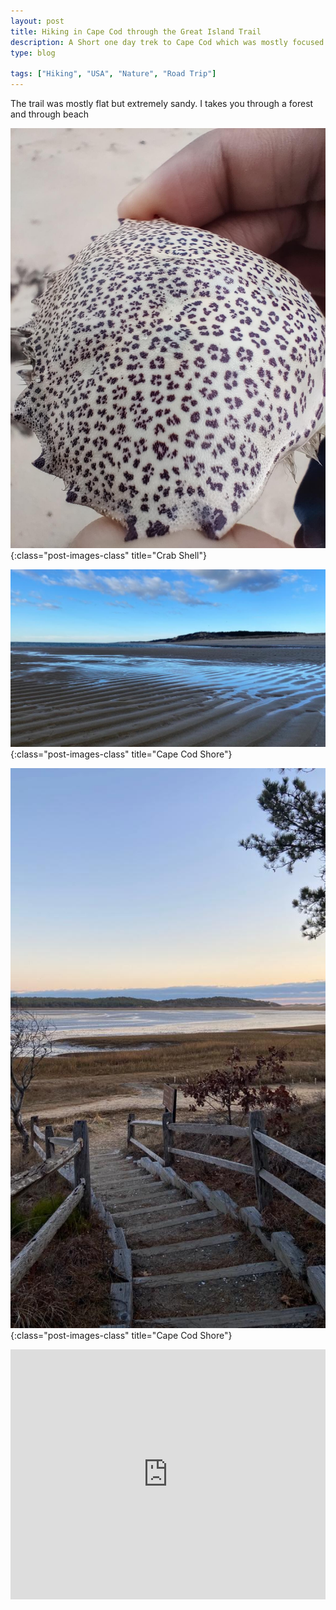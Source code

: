 ```yaml
---
layout: post
title: Hiking in Cape Cod through the Great Island Trail
description: A Short one day trek to Cape Cod which was mostly focused on hiking to explore the area.
type: blog

tags: ["Hiking", "USA", "Nature", "Road Trip"]
---
```



The trail was mostly flat but extremely sandy. I takes you through a forest and through beach

![Crab shell I found at the shore](/assets/images/cape_cod_crab_shell.jpg){:class="post-images-class" title="Crab Shell"}

![Shore](/assets/images/cape_cod_shore.jpeg){:class="post-images-class" title="Cape Cod Shore"}

![Stairs to after the trek starts](/assets/images/cape_cod_stairs.jpeg){:class="post-images-class" title="Cape Cod Shore"}



<iframe class="alltrails" src="https://www.alltrails.com/widget/trail/us/massachusetts/great-island-trail?u=i" width="100%" height="400" frameborder="0" scrolling="no" marginheight="0" marginwidth="0" title="AllTrails: Trail Guides and Maps for Hiking, Camping, and Running"></iframe>
